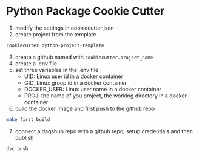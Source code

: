 # Python Package Cookie Cutter
1. modify the settings in cookiecutter.json
2. create project from the template
```sh
cookiecutter python-project-template
```
3. create a github named with `cookiecutter.project_name`
4. create a .env file
5. set three variables in the .env file
    - UID: Linux user id in a docker container
    - GID: Linux group id in a docker container
    - DOCKER_USER: Linux user name in a docker container
    - PROJ: the name of you project, the working directory in a docker container
6. build the docker image and first push to the github repo
```sh
make first_build
```
7. connect a dagshub repo with a github repo, setup credentials and then publish
```
dvc push
```
